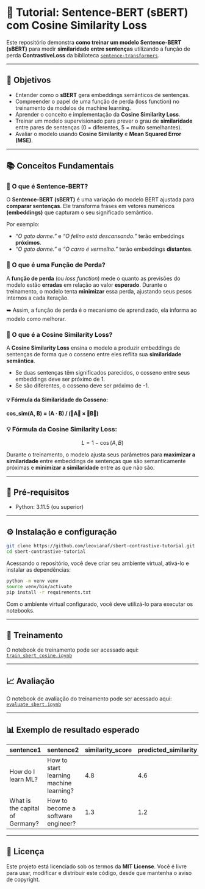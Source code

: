 # 🧠 Tutorial: Sentence-BERT (sBERT) com Cosine Similarity Loss

Este repositório demonstra **como treinar um modelo Sentence-BERT (sBERT)** para medir **similaridade entre sentenças** utilizando a função de perda **ContrastiveLoss** da biblioteca [`sentence-transformers`](https://www.sbert.net/).

---

## 🎯 Objetivos

- Entender como o **sBERT** gera embeddings semânticos de sentenças.
- Compreender o papel de uma função de perda (loss function) no treinamento de modelos de machine learning.
- Aprender o conceito e implementação da **Cosine Similarity Loss**.
- Treinar um modelo supervisionado para prever o grau de **similaridade** entre pares de sentenças (0 = diferentes, 5 = muito semelhantes).
- Avaliar o modelo usando **Cosine Similarity** e **Mean Squared Error (MSE)**.

---

## 📚 Conceitos Fundamentais

### 🔹 O que é Sentence-BERT?

O **Sentence-BERT (sBERT)** é uma variação do modelo BERT ajustada para **comparar sentenças**.
Ele transforma frases em vetores numéricos **(embeddings)** que capturam o seu significado semântico.

Por exemplo:
- *“O gato dorme.”* e *“O felino está descansando.”* terão embeddings **próximos**.
- *“O gato dorme.”* e *“O carro é vermelho.”* terão embeddings **distantes**.

### 🔹 O que é uma Função de Perda?

A **função de perda** (ou *loss function*) mede o quanto as previsões do modelo estão **erradas** em relação ao valor **esperado**.
Durante o treinamento, o modelo tenta **minimizar** essa perda, ajustando seus pesos internos a cada iteração.

➡️ Assim, a função de perda é o mecanismo de aprendizado, ela informa ao modelo como melhorar.

### 🔹 O que é a Cosine Similarity Loss?

A **Cosine Similarity Loss** ensina o modelo a produzir embeddings de sentenças de forma que o cosseno entre eles reflita sua **similaridade semântica**.

- Se duas sentenças têm significados parecidos, o cosseno entre seus embeddings deve ser próximo de 1.
- Se são diferentes, o cosseno deve ser próximo de -1.

#### 💡 Fórmula da Similaridade do Cosseno:
**cos_sim(A, B) = (A · B) / (‖A‖ × ‖B‖)**

### 💡 Fórmula da Cosine Similarity Loss:
$$
L = 1 - \cos(A, B)
$$

Durante o treinamento, o modelo ajusta seus parâmetros para **maximizar a similaridade** entre embeddings de sentenças que são semanticamente próximas e **minimizar a similaridade** entre as que não são.

---

## 🔧 Pré-requisitos
- Python: 3.11.5 (ou superior)

---

## ⚙️ Instalação e configuração

```bash
git clone https://github.com/leovianaf/sbert-contrastive-tutorial.git
cd sbert-contrastive-tutorial
```

Acessando o repositório, você deve criar seu ambiente virtual, ativá-lo e instalar as dependências:
```bash
python -m venv venv
source venv/bin/activate
pip install -r requirements.txt
```

Com o ambiente virtual configurado, você deve utilizá-lo para executar os notebooks.

---

## 🚀 Treinamento
O notebook de treinamento pode ser acessado aqui: [`train_sbert_cosine.ipynb`](notebooks/train_sbert_cosine.ipynb)

---

## 📈 Avaliação
O notebook de avaliação do treinamento pode ser acessado aqui: [`evaluate_sbert.ipynb`](notebooks/evaluate_sbert.ipynb)

---

## 📊 Exemplo de resultado esperado
| sentence1                         | sentence2                               | similarity_score | predicted_similarity |
|-----------------------------------|------------------------------------------|------------------|----------------------|
| How do I learn ML?                | How to start learning machine learning?  | 4.8              | 4.6                  |
| What is the capital of Germany?   | How to become a software engineer?       | 1.3              | 1.2                  |

---

## 📜 Licença

Este projeto está licenciado sob os termos da **MIT License**.
Você é livre para usar, modificar e distribuir este código, desde que mantenha o aviso de copyright.
